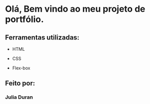 
# Olá, Bem vindo ao meu projeto de portfólio.


## Ferramentas utilizadas:

* HTML

* CSS

* Flex-box

## Feito por:

### Julia Duran

